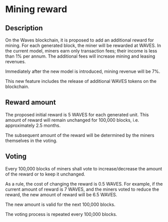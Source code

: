 # Mining reward

## Description

On the Waves blockchain, it is proposed to add an additional reward for mining. For each generated block, the miner will be rewarded at WAVES. In the current model, miners earn only transaction fees; their income is less than 1% per annum. The additional fees will increase mining and leasing revenues.

Immediately after the new model is introduced, mining revenue will be 7%.

This new feature includes the release of additional WAVES tokens on the blockchain.

## Reward amount

The proposed initial reward is 5 WAVES for each generated unit. This amount of reward will remain unchanged for 100,000 blocks, i.e. approximately 2.5 months.

The subsequent amount of the reward will be determined by the miners themselves in the voting.

## Voting

Every 100,000 blocks of miners shall vote to increase/decrease the amount of the reward or to keep it unchanged.

As a rule, the cost of changing the reward is 0.5 WAVES. For example, if the current amount of reward is 7 WAVES, and the miners voted to reduce the reward, the new amount of reward will be 6.5 WAVES.

The new amount is valid for the next 100,000 blocks.

The voting process is repeated every 100,000 blocks.
